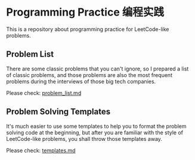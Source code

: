 # Programming Practice 编程实践
This is a repository about programming practice for LeetCode-like problems.

## Problem List
There are some classic problems that you can't ignore, so I prepared a list of classic problems, and those problems are also the most frequent problems during the interviews of those big tech companies.

Please check:
[problem_list.md](problem_list.md)

## Problem Solving Templates
It's much easier to use some templates to help you to format the problem solving code at the beginning, but after you are familiar with the style of LeetCode-like problems, you shall throw those templates away.

Please check:
[templates.md](templates.md)
